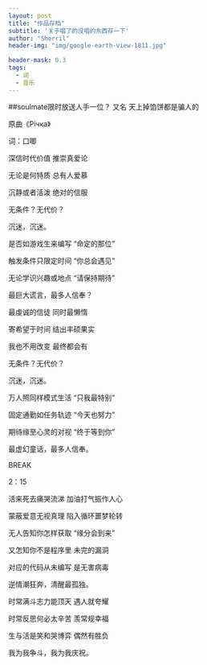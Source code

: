 ```yaml
---
layout: post
title: "作品存档"
subtitle: '关于唱了的没唱的东西存一下'
author: "Sherril"
header-img: "img/google-earth-view-1811.jpg"

header-mask: 0.3
tags:
  - 词
  - 音乐
---
```


##soulmate限时放送人手一位？又名 天上掉馅饼都是骗人的
原曲《Річка》

词：口唧深信时代价值 推崇真爱论
无论是何特质 总有人爱慕
沉静或者活泼 绝对的信服
无条件？无代价？
沉迷，沉迷。

是否如游戏生来编写 “命定的那位”
触发条件只限定时间 “你总会遇见”
无论学识兴趣或地点 “请保持期待”
最巨大谎言，最多人信奉？最虔诚的信徒 同时最懒惰
寄希望于时间 结出丰硕果实
我也不用改变 最终都会有
无条件？无代价？
沉迷，沉迷。万人照同样模式生活 “只我最特别”
固定通勤如任务轨迹 “今天也努力”
期待缘至心灵的对视 “终于等到你”
最虚幻童话，最多人信奉。BREAK
2：15
活来死去痛哭流涕 加油打气振作人心
蒙蔽爱意无视真理 陷入循环噩梦轮转
无人告知你怎样获取 “缘分会到来”
又怎知你不是程序里 未完的漏洞
对应的代码从未编写 是无害病毒
逆情潮狂奔，清醒最孤独。时常满斗志力能顶天 遇人就夸耀
时常反思何必太辛苦 羡常规幸福
生与活是笑和哭博弈 偶然有胜负
我为我争斗，我为我庆祝。